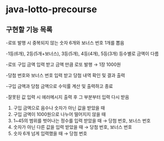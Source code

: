 # java-lotto-precourse
## 구현할 기능 목록

-로또 발행 시 중복되지 않는 숫자 6개와 보너스 번호 1개를 뽑음

-1등(6개), 2등(5개+보너스), 3등(5개), 4등(4개), 5등(3개) 등수별로 금액이 다름

-로또 구입 금액 입력 받고 금액 만큼 로또 발행 → 1장 1000원

-당첨 번호와 보너스 번호 입력 받고 당첨 내역 확인 및 결과 출력

-구입 금액과 당첨 금액으로 수익률 계산 및 출력하고 종료

-잘못된 값 입력 시 에러메시지 출력 후 그 부분부터 입력 다시 받음

1. 구입 금액으로 음수나 숫자가 아닌 값을 받았을 때
2. 구입 금액이 1000원으로 나누어 떨어지지 않을 때
3. 1~45의 범위를 벗어나는 정수를 입력 받았을 때 → 당첨 번호, 보너스 번호
4. 숫자가 아닌 다른 값을 입력 받았을 때 → 당첨 번호, 보너스 번호
5. 숫자 6개 넘게 입력했을 때 → 당첨 번호
